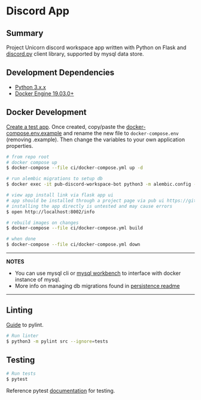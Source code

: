 # Discord App

## Summary

Project Unicorn discord workspace app written with Python on Flask and [discord.py](https://discordpy.readthedocs.io/en/latest/api.html) client library, supported by mysql data store.

## Development Dependencies

- [Python 3.x.x](https://www.python.org/downloads/)
- [Docker Engine 19.03.0+](https://docs.docker.com/desktop/#download-and-install)

## Docker Development

[Create a test app](https://discord.com/developers/applications). Once created, copy/paste the [docker-compose.env.example](../../../ci/docker-compose.env.example) 
and rename the new file to `docker-compose.env` (removing .example). Then change the variables to your own application properties.

```bash
# from repo root
# docker compose up
$ docker-compose --file ci/docker-compose.yml up -d

# run alembic migrations to setup db
$ docker exec -it pub-discord-workspace-bot python3 -m alembic.config -c src/persistence/migrations/alembic.ini upgrade head

# view app install link via flask app ui
# app should be installed through a project page via pub ui https://github.com/projectunic0rn/pub
# installing the app directly is untested and may cause errors
$ open http://localhost:8002/info

# rebuild images on changes
$ docker-compose --file ci/docker-compose.yml build

# when done
$ docker-compose --file ci/docker-compose.yml down
```

---
**NOTES**

- You can use mysql cli or [mysql workbench](https://www.mysql.com/products/workbench/) to interface with docker instance of mysql.
- More info on managing db migrations found in [persistence readme](../../persistence)

---


## Linting

[Guide](https://docs.pylint.org/en/1.6.0/tutorial.html) to pylint.

```bash
# Run linter
$ python3 -m pylint src --ignore=tests
```

## Testing

```bash
# Run tests
$ pytest
```

Reference pytest [documentation](https://docs.pytest.org/en/5.4.3/index.html) for testing.
